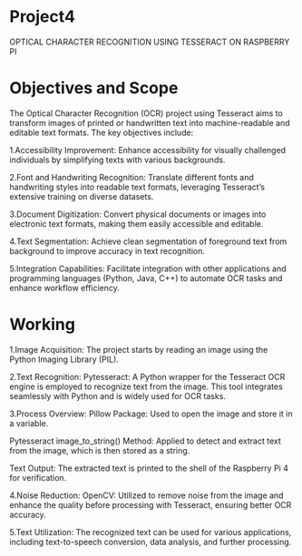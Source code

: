 # Project4
OPTICAL CHARACTER RECOGNITION USING TESSERACT ON RASPBERRY PI

# Objectives and Scope
The Optical Character Recognition (OCR) project using Tesseract aims to transform images of printed or handwritten text into machine-readable and editable text formats. The key objectives include:

1.Accessibility Improvement:
Enhance accessibility for visually challenged individuals by simplifying texts with various backgrounds.

2.Font and Handwriting Recognition:
Translate different fonts and handwriting styles into readable text formats, leveraging Tesseract’s extensive training on diverse datasets.

3.Document Digitization:
Convert physical documents or images into electronic text formats, making them easily accessible and editable.

4.Text Segmentation:
Achieve clean segmentation of foreground text from background to improve accuracy in text recognition.

5.Integration Capabilities:
Facilitate integration with other applications and programming languages (Python, Java, C++) to automate OCR tasks and enhance workflow efficiency.

# Working

1.Image Acquisition:
The project starts by reading an image using the Python Imaging Library (PIL).

2.Text Recognition:
Pytesseract: A Python wrapper for the Tesseract OCR engine is employed to recognize text from the image. This tool integrates seamlessly with Python and is widely used for OCR tasks.

3.Process Overview:
Pillow Package: Used to open the image and store it in a variable.

Pytesseract image_to_string() Method: Applied to detect and extract text from the image, which is then stored as a string.

Text Output: The extracted text is printed to the shell of the Raspberry Pi 4 for verification.

4.Noise Reduction:
OpenCV: Utilized to remove noise from the image and enhance the quality before processing with Tesseract, ensuring better OCR accuracy.

5.Text Utilization:
The recognized text can be used for various applications, including text-to-speech conversion, data analysis, and further processing.
